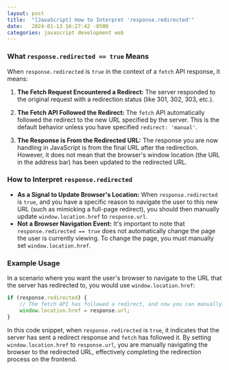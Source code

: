 ```yaml
---
layout: post
title:  "[JavaScript] How to Interpret 'response.redirected'"
date:   2024-01-13 16:27:42 -0500
categories: javascript development web
---
```

### What `response.redirected == true` Means

When `response.redirected` is `true` in the context of a `fetch` API response, it means:

1. **The Fetch Request Encountered a Redirect:** The server responded to the original request with a redirection status (like 301, 302, 303, etc.).

2. **The Fetch API Followed the Redirect:** The `fetch` API automatically followed the redirect to the new URL specified by the server. This is the default behavior unless you have specified `redirect: 'manual'`.

3. **The Response is From the Redirected URL:** The response you are now handling in JavaScript is from the final URL after the redirection. However, it does not mean that the browser's window location (the URL in the address bar) has been updated to the redirected URL.

### How to Interpret `response.redirected`

- **As a Signal to Update Browser's Location:** When `response.redirected` is `true`, and you have a specific reason to navigate the user to this new URL (such as mimicking a full-page redirect), you should then manually update `window.location.href` to `response.url`.
- **Not a Browser Navigation Event:** It's important to note that `response.redirected == true` does not automatically change the page the user is currently viewing. To change the page, you must manually set `window.location.href`.

### Example Usage

In a scenario where you want the user's browser to navigate to the URL that the server has redirected to, you would use `window.location.href`:

```javascript
if (response.redirected) {
    // The fetch API has followed a redirect, and now you can manually navigate the browser to that URL
    window.location.href = response.url;
}
```

In this code snippet, when `response.redirected` is `true`, it indicates that the server has sent a redirect response and `fetch` has followed it. By setting `window.location.href` to `response.url`, you are manually navigating the browser to the redirected URL, effectively completing the redirection process on the frontend.
